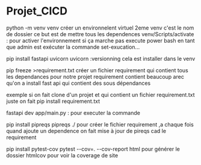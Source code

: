 # Projet_CICD
python -m venv venv créer un environnelent virtuel 2eme venv c'est le nom de dossier ce but est de mettre tous les dependences 
venv/Scripts/activate : pour activer l'environnement si ça marche pas execute power bash en tant que admin est exécuter la commande set-exucation...

pip install fastapi uvicorn uvicorn :versionning cela est installer dans le venv

pip freeze >requirement.txt créer un fichier requirement qui contient tous les dependances pour notre projet
requirement contient beaucoup arec qu'on a install fast api qui contient des sous dépendances

exemple si on fait clone d'un projet et qui contient un fichier requirement.txt juste on fait pip install requirement.txt

fastapi dev app/main.py : pour executer la commande


 pip install pipreqs
pipreqs ./ pour
 créer le fichier requirement ,a chaque fois quand ajoute un dependence on fait mise à jour de pireqs cad le requirement

pip install pytest-cov
 pytest --cov=. --cov-report html  pour générer le dossier htmlcov pour voir la coverage de site
